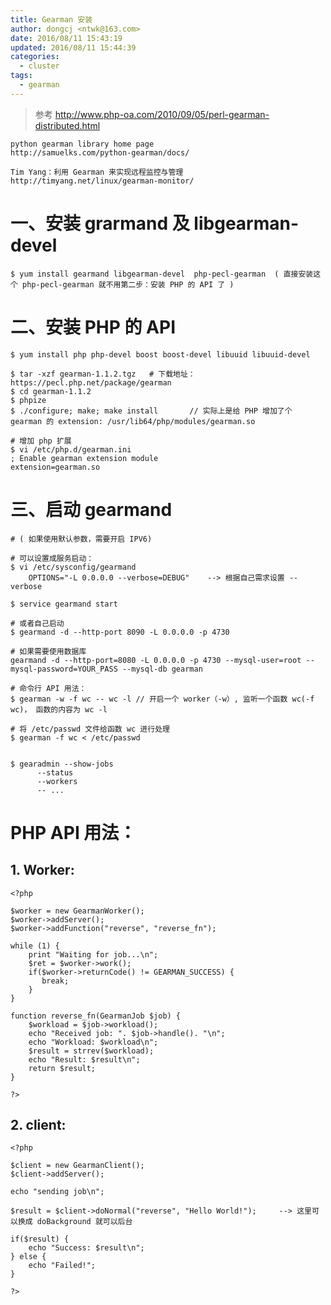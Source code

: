 ```yaml
---
title: Gearman 安装
author: dongcj <ntwk@163.com>
date: 2016/08/11 15:43:19
updated: 2016/08/11 15:44:39
categories:
  - cluster
tags:
  - gearman
---
```

> 参考
    http://www.php-oa.com/2010/09/05/perl-gearman-distributed.html

    python gearman library home page
    http://samuelks.com/python-gearman/docs/

    Tim Yang：利用 Gearman 来实现远程监控与管理
    http://timyang.net/linux/gearman-monitor/



# 一、安装 grarmand 及 libgearman-devel
    $ yum install gearmand libgearman-devel  php-pecl-gearman  ( 直接安装这个 php-pecl-gearman 就不用第二步：安装 PHP 的 API 了 )

# 二、安装 PHP 的 API
    $ yum install php php-devel boost boost-devel libuuid libuuid-devel

    $ tar -xzf gearman-1.1.2.tgz   # 下载地址：https://pecl.php.net/package/gearman
    $ cd gearman-1.1.2
    $ phpize
    $ ./configure; make; make install		// 实际上是给 PHP 增加了个 gearman 的 extension: /usr/lib64/php/modules/gearman.so

    # 增加 php 扩展
    $ vi /etc/php.d/gearman.ini
    ; Enable gearman extension module
    extension=gearman.so

# 三、启动 gearmand
    # ( 如果使用默认参数，需要开启 IPV6)

    # 可以设置成服务启动：
    $ vi /etc/sysconfig/gearmand
        OPTIONS="-L 0.0.0.0 --verbose=DEBUG"	--> 根据自己需求设置 --verbose

    $ service gearmand start

    # 或者自己启动
    $ gearmand -d --http-port 8090 -L 0.0.0.0 -p 4730

    # 如果需要使用数据库
    gearmand -d --http-port=8080 -L 0.0.0.0 -p 4730 --mysql-user=root --mysql-password=YOUR_PASS --mysql-db gearman

    # 命令行 API 用法：
    $ gearman -w -f wc -- wc -l	// 开启一个 worker（-w）, 监听一个函数 wc(-f wc)， 函数的内容为 wc -l

    # 将 /etc/passwd 文件给函数 wc 进行处理
    $ gearman -f wc < /etc/passwd


    $ gearadmin --show-jobs
          --status
          --workers
          -- ...


# PHP API 用法：

## 1. Worker:
    <?php

    $worker = new GearmanWorker();
    $worker->addServer();
    $worker->addFunction("reverse", "reverse_fn");

    while (1) {
        print "Waiting for job...\n";
        $ret = $worker->work();
        if($worker->returnCode() != GEARMAN_SUCCESS) {
           break;
        }
    }

    function reverse_fn(GearmanJob $job) {
        $workload = $job->workload();
        echo "Received job: ". $job->handle(). "\n";
        echo "Workload: $workload\n";
        $result = strrev($workload);
        echo "Result: $result\n";
        return $result;
    }

    ?>


## 2. client:
    <?php

    $client = new GearmanClient();
    $client->addServer();

    echo "sending job\n";

    $result = $client->doNormal("reverse", "Hello World!");		--> 这里可以换成 doBackground 就可以后台

    if($result) {
        echo "Success: $result\n";
    } else {
        echo "Failed!";
    }

    ?>













